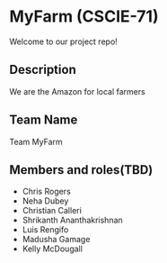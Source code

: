 # MyFarm (CSCIE-71)
Welcome to our project repo!

## Description
We are the Amazon for local farmers

## Team Name
Team MyFarm

## Members and roles(TBD)
* Chris Rogers
* Neha Dubey
* Christian Calleri
* Shrikanth Ananthakrishnan
* Luis Rengifo
* Madusha Gamage
* Kelly McDougall

